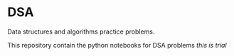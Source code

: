 # DSA
Data structures and algorithms practice problems. 

This repository contain the python notebooks for DSA problems
*this is trial*
